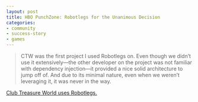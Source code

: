 ```yaml
---
layout: post
title: HBO PunchZone: Robotlegs for the Unanimous Decision
categories:
- community
- success-story
- games
---
```

>CTW was the first project I used Robotlegs on. Even though we didn’t use it extensively—the other developer on the project was not familiar with dependency injection—it provided a nice solid architecture to jump off of. And due to its minimal nature, even when we weren’t leveraging it, it was never in the way.

[Club Treasure World uses Robotlegs.](http://troygilbert.com/2010/03/club-treasure-world/)
